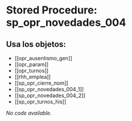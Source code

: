# Stored Procedure: sp_opr_novedades_004

## Usa los objetos:
- [[opr_ausentismo_gen]]
- [[opr_param]]
- [[opr_turnos]]
- [[rhh_emplea]]
- [[sp_opr_cierre_nom]]
- [[sp_opr_novedades_004_1]]
- [[sp_opr_novedades_004_2]]
- [[sp_opr_turnos_his]]

*No code available.*
